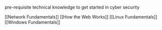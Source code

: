 pre-requisite technical knowledge to get started in cyber security

[[Network Fundamentals]]
[[How the Web Works]]
[[Linux Fundamentals]]
[[Windows Fundamentals]]